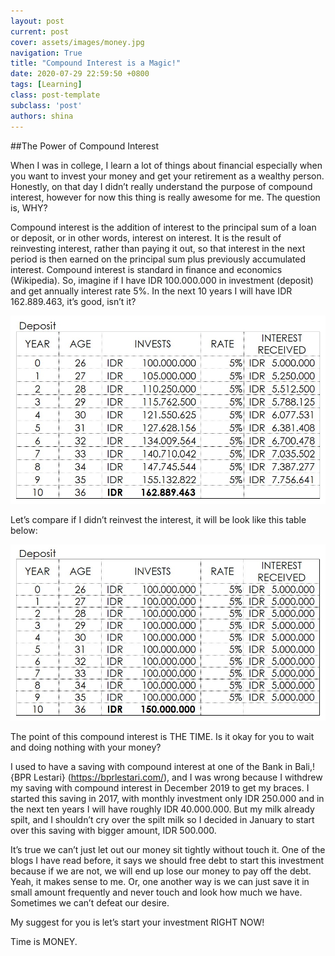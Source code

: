 ```yaml
---
layout: post
current: post
cover: assets/images/money.jpg
navigation: True
title: "Compound Interest is a Magic!"
date: 2020-07-29 22:59:50 +0800
tags: [Learning]
class: post-template
subclass: 'post'
authors: shina
---
```

##The Power of Compound Interest

When I was in college, I learn a lot of things about financial especially when you want to invest your money and get your retirement as a wealthy person. Honestly, on that day I didn’t really understand the purpose of compound interest, however for now this thing is really awesome for me. The question is, WHY?

Compound interest is the addition of interest to the principal sum of a loan or deposit, or in other words, interest on interest. It is the result of reinvesting interest, rather than paying it out, so that interest in the next period is then earned on the principal sum plus previously accumulated interest. Compound interest is standard in finance and economics (Wikipedia). So, imagine if I have IDR 100.000.000 in investment (deposit) and get annually interest rate 5%. In the next 10 years I will have IDR 162.889.463, it’s good, isn’t it? 

![Table 1](assets/images/deposit1.jpg)

Let’s compare if I didn’t reinvest the interest, it will be look like this table below:

![Table 1](assets/images/deposit2.jpg)

The point of this compound interest is THE TIME. Is it okay for you to wait and doing nothing with your money?

I used to have a saving with compound interest at one of the Bank in Bali,!{BPR Lestari} (https://bprlestari.com/), and I was wrong because I withdrew my saving with compound interest in December 2019 to get my braces. I started this saving in 2017, with monthly investment only IDR 250.000 and in the next ten years I will have roughly IDR 40.000.000. But my milk already spilt, and I shouldn’t cry over the spilt milk so I decided in January to start over this saving with bigger amount, IDR 500.000.

It’s true we can’t just let out our money sit tightly without touch it. One of the blogs I have read before, it says we should free debt to start this investment because if we are not, we will end up lose our money to pay off the debt. Yeah, it makes sense to me. Or, one another way is we can just save it in small amount frequently and never touch and look how much we have. Sometimes we can’t defeat our desire. 

My suggest for you is let’s start your investment RIGHT NOW! 

Time is MONEY.